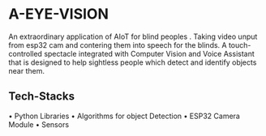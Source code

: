 # A-EYE-VISION
An extraordinary application of AIoT for blind peoples .
Taking video unput from esp32 cam and contering them into speech for the blinds.
A touch-controlled spectacle integrated with Computer Vision and Voice Assistant that is designed to help sightless people which detect and identify objects near them.

## Tech-Stacks
• Python Libraries
• Algorithms for object Detection
• ESP32 Camera Module
• Sensors
